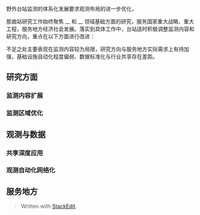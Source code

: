 野外台站监测的体系化发展要求观测布局的进一步优化，

那曲站研究工作始终聚焦 __ 和 __ 领域基础方面的研究，服务国家重大战略、重大工程，服务地方经济社会发展。落实到具体工作中，台站适时积极调整监测内容和研究方向，重点在以下方面进行改进：

不足之处主要表现在监测内容较为局限，研究方向与服务地方实际需求上有待加强，基础设施自动化程度偏弱、数据标准化与行业共享存在差距。
## 研究方面
### 监测内容扩展
### 监测区域优化

## 观测与数据
### 共享深度应用
### 观测自动化网络化

## 服务地方

> Written with [StackEdit](https://stackedit.io/).
<!--stackedit_data:
eyJoaXN0b3J5IjpbLTkyNjYyMzk1NCwyMDg3MTMxNjc3LDI3NT
M0OTA3NywtOTY5NjAwMTQzLC0zNTU2MTEwNTcsLTExOTExMzEz
NTksMTc5NjQ5NTYzOCw3MzA5OTgxMTZdfQ==
-->